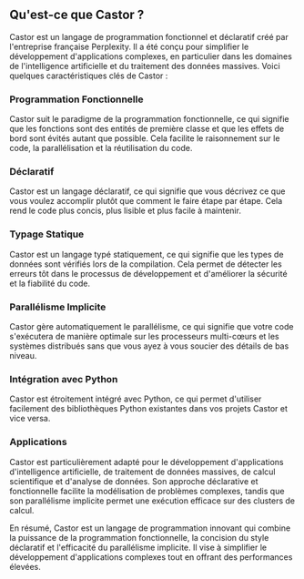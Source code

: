 ## Qu'est-ce que Castor ?

Castor est un langage de programmation fonctionnel et déclaratif créé par l'entreprise française Perplexity. Il a été conçu pour simplifier le développement d'applications complexes, en particulier dans les domaines de l'intelligence artificielle et du traitement des données massives. Voici quelques caractéristiques clés de Castor :

### Programmation Fonctionnelle

Castor suit le paradigme de la programmation fonctionnelle, ce qui signifie que les fonctions sont des entités de première classe et que les effets de bord sont évités autant que possible. Cela facilite le raisonnement sur le code, la parallélisation et la réutilisation du code.

### Déclaratif

Castor est un langage déclaratif, ce qui signifie que vous décrivez ce que vous voulez accomplir plutôt que comment le faire étape par étape. Cela rend le code plus concis, plus lisible et plus facile à maintenir.

### Typage Statique

Castor est un langage typé statiquement, ce qui signifie que les types de données sont vérifiés lors de la compilation. Cela permet de détecter les erreurs tôt dans le processus de développement et d'améliorer la sécurité et la fiabilité du code.

### Parallélisme Implicite

Castor gère automatiquement le parallélisme, ce qui signifie que votre code s'exécutera de manière optimale sur les processeurs multi-cœurs et les systèmes distribués sans que vous ayez à vous soucier des détails de bas niveau.

### Intégration avec Python

Castor est étroitement intégré avec Python, ce qui permet d'utiliser facilement des bibliothèques Python existantes dans vos projets Castor et vice versa.

### Applications

Castor est particulièrement adapté pour le développement d'applications d'intelligence artificielle, de traitement de données massives, de calcul scientifique et d'analyse de données. Son approche déclarative et fonctionnelle facilite la modélisation de problèmes complexes, tandis que son parallélisme implicite permet une exécution efficace sur des clusters de calcul.

En résumé, Castor est un langage de programmation innovant qui combine la puissance de la programmation fonctionnelle, la concision du style déclaratif et l'efficacité du parallélisme implicite. Il vise à simplifier le développement d'applications complexes tout en offrant des performances élevées.